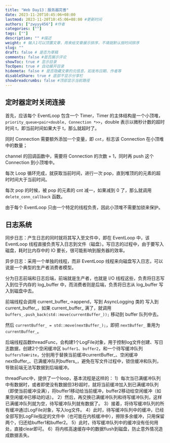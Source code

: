 ```yaml
---
title: "Web Day13：服务器完善"
date: 2023-11-20T10:45:06+08:00
lastmod: 2023-11-20T10:45:06+08:00 #更新时间
authors: ["zwyyy456"] #作者
categories: [""]
tags: [""]
description: "" #描述
weight: # 输入1可以顶置文章，用来给文章展示排序，不填就默认按时间排序
slug: ""
draft: false # 是否为草稿
comments: false #是否展示评论
showToc: true # 显示目录
TocOpen: true # 自动展开目录
hidemeta: false # 是否隐藏文章的元信息，如发布日期、作者等
disableShare: true # 底部不显示分享栏
showbreadcrumbs: false #顶部显示当前路径
---
```


## 定时器定时关闭连接

首先，应该每个 EventLoop 包含一个 Timer，Timer 的主体结构是一个小顶堆，`priority_queue<pair<double, Connection *>>`，double 表示以微秒计数的超时时间 t，即当前时间如果大于 t，那么就超时了。

同时 Connection 需要额外添加一个变量，即 `cnt`，标志该 Connection 在小顶堆中的数量；

channel 的回调函数中，需要将 Connection 的次数 + 1，同时再 push 这个 Connection 到小顶堆中。

每次 Loop 循环完成，就获取当前时间，进行一次 pop，直到堆顶的的元素的超时时间大于当前时间。

每次 pop 的时候，被 pop 的元素的 cnt 减一，如果减到 0 了，那么就调用 `delete_conn_callback` 函数。

由于每个 EventLoop 只由一个特定的线程负责，因此小顶堆不需要加锁来保护。

## 日志系统

同步日志：产生日志的同时就将其写入至文件中，即在 EventLoop 中，该 EventLoop 线程直接负责写入日志到文件（磁盘）。写日志的过程中，由于要写入磁盘，耗时比内存中的 IO 要长，很可能影响到服务器的效率。

异步日志：采用一个单独的线程，而非 EventLoop 线程来向磁盘写入日志，可以说是一个典型的生产者消费者模型。

分为日志前端和日志后端，前端就是生产者，也就是 I/O 线程这些，负责将日志写入到位于内存的 log_buffer 中，而消费者则是后端，负责将日志从 log_buffer 写入到磁盘中去。

前端线程会调用 current_buffer_->append，写到 AsyncLogging 类的 写入到 current_buffer_，如果 current_buffer_ 满了，就调用 `buffers_.push_back(std::move(currentBuffer_));` 移动到 buffer 队列中去。

然后 `currentBuffer_ = std::move(nextBuffer_);`，即把 `nextBuffer_` 重用为 `currentBuffer_`。

后端线程函数threadFunc，会构建1个LogFile对象，用于控制log文件创建、写日志数据，创建2个空闲缓冲区 `buffer1`、`buffer2`，和一个待写缓冲队列 `buffersToWrite`，分别用于替换当前缓冲currentBuffer_、空闲缓冲nextBuffer_、已满缓冲队列buffers_，避免在写文件过程中，锁住缓冲和队列，导致前端无法写数据到后端缓冲。

threadFunc中，提供了一个loop，基本流程是这样的：
1）每次当已满缓冲队列中有数据时，或者即使没有数据但3秒超时，就将当前缓冲加入到已满缓冲队列（即使当前缓冲没满），将buffer1移动给当前缓冲，buffer2移动给空闲缓冲（如果空闲缓冲已移动的话）。
2）然后，再交换已满缓冲队列和待写缓冲队列，这样已满缓冲队列就为空，待写缓冲队列就有数据了。
3）接着，将待写缓冲队列的所有缓冲通过LogFile对象，写入log文件。
4）此时，待写缓冲队列中的缓冲，已经全部写到LogFile指定的文件中（也可能在内核缓冲中），擦除多余缓冲，只用保留两个，归还给buffer1和buffer2。
5）此时，待写缓冲队列中的缓冲没有任何用处，直接clear即可。
6）将内核高速缓存中的数据flush到磁盘，防止意外情况造成数据丢失。